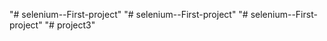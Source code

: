 "# selenium--First-project" 
"# selenium--First-project" 
"# selenium--First-project" 
"# project3" 
